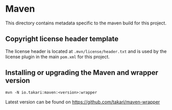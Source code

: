 # Maven

This directory contains metadata specific to the maven build for this project.

## Copyright license header template

The license header is located at `.mvn/license/header.txt` and is used
by the license plugin in the main `pom.xml` for this project.

## Installing or upgrading the Maven and wrapper version

```
mvn -N io.takari:maven:<version>:wrapper
```

Latest version can be found on https://github.com/takari/maven-wrapper
